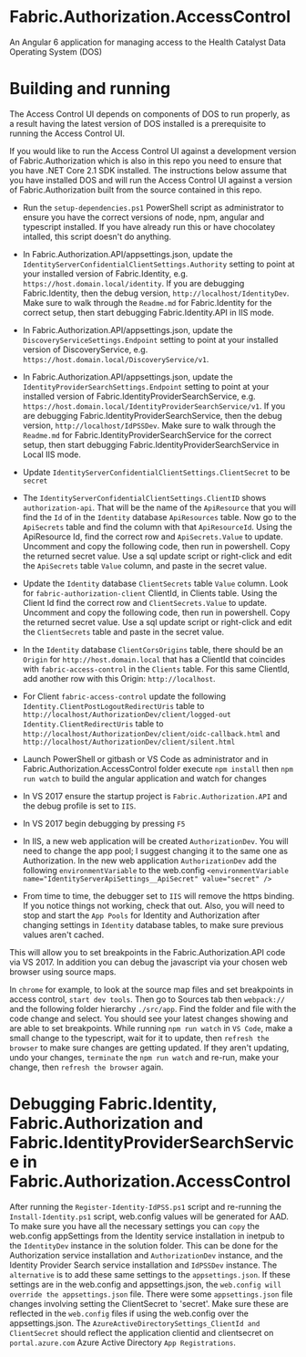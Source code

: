 # Fabric.Authorization.AccessControl
An Angular 6 application for managing access to the Health Catalyst Data Operating System (DOS)

# Building and running
The Access Control UI depends on components of DOS to run properly, as a result having the latest version of DOS installed is a prerequisite to running the Access Control UI.

If you would like to run the Access Control UI against a development version of Fabric.Authorization which is also in this repo you need to ensure that you have .NET Core 2.1 SDK installed. The instructions below assume that you have installed DOS and will run the Access Control UI against a version of Fabric.Authorization built from the source contained in this repo.

- Run the `setup-dependencies.ps1` PowerShell script as administrator to ensure you have the correct versions of node, npm, angular and typescript installed. If you have already run this or have chocolatey intalled, this script doesn't do anything.
- In Fabric.Authorization.API/appsettings.json, update the `IdentityServerConfidentialClientSettings.Authority` setting to point at your installed version of Fabric.Identity, e.g. `https://host.domain.local/identity`. If you are debugging Fabric.Identity, then the debug version, `http://localhost/IdentityDev`. Make sure to walk through the `Readme.md` for Fabric.Identity for the correct setup, then start debugging Fabric.Identity.API in IIS mode.

- In Fabric.Authorization.API/appsettings.json, update the `DiscoveryServiceSettings.Endpoint` setting to point at your installed version of DiscoveryService, e.g. `https://host.domain.local/DiscoveryService/v1`.

- In Fabric.Authorization.API/appsettings.json, update the `IdentityProviderSearchSettings.Endpoint` setting to point at your installed version of Fabric.IdentityProviderSearchService, e.g. `https://host.domain.local/IdentityProviderSearchService/v1`. If you are debugging Fabric.IdentityProviderSearchService, then the debug version, `http://localhost/IdPSSDev`. Make sure to walk through the `Readme.md` for Fabric.IdentityProviderSearchService for the correct setup, then start debugging Fabric.IdentityProviderSearchService in Local IIS mode.
- Update `IdentityServerConfidentialClientSettings.ClientSecret` to be `secret`
- The `IdentityServerConfidentialClientSettings.ClientID` shows `authorization-api`. That will be the name of the `ApiResource` that you will find the `Id` of in the `Identity` database `ApiResources` table. Now go to the `ApiSecrets` table and find the column with that `ApiResourceId`. Using the ApiResource Id, find the correct row and  `ApiSecrets.Value` to update. Uncomment and copy the following code, then run in powershell. Copy the returned secret value. Use a sql update script or right-click and edit the `ApiSecrets` table `Value` column, and paste in the secret value.
- Update the `Identity` database `ClientSecrets` table `Value` column. Look for `fabric-authorization-client` ClientId, in Clients table.
  Using the Client Id find the correct row and `ClientSecrets.Value` to update. Uncomment and copy the following code, then run in powershell. Copy the returned secret value. Use a sql update script or right-click and edit the `ClientSecrets` table and paste in the secret value.
    <!--$fabricInstallerSecret = "secret"
    #$fabricInstallerSecret = [System.Convert]::ToBase64String([guid]::NewGuid().ToByteArray()).Substring(0,16)
    Write-Host "New Installer secret: $fabricInstallerSecret"
    $sha = [System.Security.Cryptography.SHA256]::Create()
    $hashedSecret = [System.Convert]::ToBase64String($sha.ComputeHash([System.Text.Encoding]::UTF8.GetBytes($fabricInstallerSecret)))
    #Invoke-Sql -connectionString $identityDbConnectionString -sql $query -parameters @{value=$hashedSecret} | Out-Null
    $fabricInstallerSecret
    $hashedSecret-->

- In the `Identity` database `ClientCorsOrigins` table, there should be an `Origin` for `http://host.domain.local` that has a ClientId that coincides with `fabric-access-control` in the `Clients` table. For this same ClientId, add another row with this Origin: `http://localhost`. 
- For Client `fabric-access-control` update the following 
`Identity.ClientPostLogoutRedirectUris` table to `http://localhost/AuthorizationDev/client/logged-out` 
`Identity.ClientRedirectUris` table to `http://localhost/AuthorizationDev/client/oidc-callback.html` and `http://localhost/AuthorizationDev/client/silent.html`

- Launch PowerShell or gitbash or VS Code as administrator and in Fabric.Authorization.AccessControl folder execute `npm install` then `npm run watch` to build the angular application and watch for changes
- In VS 2017 ensure the startup project is `Fabric.Authorization.API` and the debug profile is set to `IIS`.
- In VS 2017 begin debugging by pressing `F5`
- In IIS, a new web application will be created `AuthorizationDev`.  You will need to change the app pool; I suggest changing it to the same one as Authorization.
In the new web application `AuthorizationDev` add the following `environmentVariable` to the web.config 
`<environmentVariable name="IdentityServerApiSettings__ApiSecret" value="secret" />`

- From time to time, the debugger set to `IIS` will remove the https binding.  If you notice things not working, check that out. Also, you will need to stop and start the `App Pools` for Identity and Authorization after changing settings in `Identity` database tables, to make sure previous values aren't cached.

This will allow you to set breakpoints in the Fabric.Authorization.API code via VS 2017. In addition you can debug the javascript via your chosen web browser using source maps. 

In `chrome` for example, to look at the source map files and set breakpoints in access control, `start dev tools`. Then go to Sources tab then `webpack://` and the following folder hierarchy `./src/app`. Find the folder and file with the code change and select. You should see your latest changes showing and are able to set breakpoints. While running `npm run watch` in `VS Code`, make a small change to the typescript, wait for it to update, then `refresh the browser` to make sure changes are getting updated. If they aren't updating, undo your changes, `terminate` the `npm run watch` and re-run, make your change, then `refresh the browser` again.

# Debugging Fabric.Identity, Fabric.Authorization and Fabric.IdentityProviderSearchService in Fabric.Authorization.AccessControl
After running the `Register-Identity-IdPSS.ps1` script and re-running the `Install-Identity.ps1` script, web.config values will be generated for AAD.
To make sure you have all the necessary settings you can `copy` the web.config appSettings from the Identity service installation in inetpub to the `IdentityDev` instance in the solution folder.
This can be done for the Authorization service installation and `AuthorizationDev` instance, and the Identity Provider Search service installation and `IdPSSDev` instance.
The `alternative` is to add these same settings to the `appsettings.json`. If these settings are in the web.config and appsettings.json, the `web.config will override the appsettings.json` file.
There were some `appsettings.json` file changes involving setting the ClientSecret to 'secret'. Make sure these are reflected in the `web.config` files if using the web.config over the appsettings.json.
The `AzureActiveDirectorySettings_ClientId and ClientSecret` should reflect the application clientid and clientsecret on `portal.azure.com` Azure Active Directory `App Registrations`.




